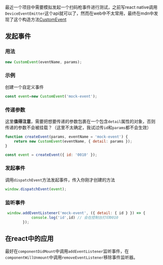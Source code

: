 最近一个项目中需要模拟发起一个扫码枪事件进行测试，之前写react native调用`DeviceEventEmitter`这个api就可以了，然而在web中不太常用，最终在mdn中发现了这个构造方法[CustomEvent](https://developer.mozilla.org/en-US/docs/Web/API/CustomEvent)
## 发起事件
### 用法
```js
new CustomEvent(eventName, params);
```
### 示例
创建一个自定义事件
```js
const event=new CustomEvent('mock-event');
```
### 传递参数
这里**值得注意**，需要把想要传递的参数包裹在一个包含`detail`属性的对象，否则传递的参数不会被挂载？（这里不太确定，我试过传`id`和`params`都不会生效）
```js
function createEvent(params, eventName = 'mock-event') {
    return new CustomEvent(eventName, { detail: params });
}

const event = createEvent({ id: '0010' });
```
### 发起事件
调用`dispatchEvent`方法发起事件，传入你刚才创建的方法
```js
window.dispatchEvent(event);
```
### 监听事件
```js
 window.addEventListener('mock-event', ({ detail: { id } }) => {
            console.log('id',id) // 会在控制台打印0010
        });
```
## 在react中的应用
最好在`componentDidMount`中调用`addEventListener`监听事件，在`componentWillUnmount`中调用`removeEventListener`移除事件监听器。